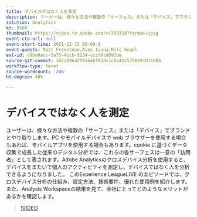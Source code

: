 ```yaml
---
title: デバイスではなく人を測定
description: ユーザーは、様々な方法や複数の「サーフェス」または「デバイス」でブランドとやり取りします。PC やモバイルデバイスで web ブラウザーを使用する場合もあれば、モバイルアプリを使用する場合もあります。cookie に基づくデータ収集で成長した従来のデジタル分析では、これらの各サーフェスは一意の「訪問者」として表されます。Adobe Analyticsのクロスデバイス分析を使用すると、デバイスをまたいで個人のアクティビティを測定し、デバイスではなく人を分析できるようになりました。 このExperience LeagueLIVE のエピソードでは、クロスデバイス分析の仕組み、設定方法、技術要件、優れた使用例を紹介します。 また、Analysis Workspaceの結果を見て、会社にとってどのようなメリットがあるかを確認します。
solution: Analytics
kt: 9500
thumbnail: https://video.tv.adobe.com/v/339318?format=jpeg
event-cta-url: null
event-start-time: 2021-12-15 09:00-8
event-guests: Matt Freestone,Alex Ivana,Nils Engel
exl-id: d9be9acc-5a75-4ccb-8234-cccf9cd093be
source-git-commit: 3d2289642f4164bf82dc1c8a42c5798e9183188b
workflow-type: tm+mt
source-wordcount: '246'
ht-degree: 48%

---
```


# デバイスではなく人を測定

ユーザーは、様々な方法や複数の「サーフェス」または「デバイス」でブランドとやり取りします。PC やモバイルデバイスで web ブラウザーを使用する場合もあれば、モバイルアプリを使用する場合もあります。cookie に基づくデータ収集で成長した従来のデジタル分析では、これらの各サーフェスは一意の「訪問者」として表されます。Adobe Analyticsのクロスデバイス分析を使用すると、デバイスをまたいで個人のアクティビティを測定し、デバイスではなく人を分析できるようになりました。 このExperience LeagueLIVE のエピソードでは、クロスデバイス分析の仕組み、設定方法、技術要件、優れた使用例を紹介します。 また、Analysis Workspaceの結果を見て、会社にとってどのようなメリットがあるかを確認します。


>[!VIDEO](https://video.tv.adobe.com/v/339318/?quality=12&learn=on)
